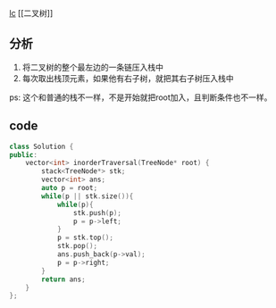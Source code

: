 [lc](https://leetcode-cn.com/problems/binary-tree-inorder-traversal/)
[[二叉树]] 
## 分析
1. 将二叉树的整个最左边的一条链压入栈中
2. 每次取出栈顶元素，如果他有右子树，就把其右子树压入栈中

ps: 这个和普通的栈不一样，不是开始就把root加入，且判断条件也不一样。

## code

```c++
class Solution {
public:
    vector<int> inorderTraversal(TreeNode* root) {
        stack<TreeNode*> stk;
        vector<int> ans;
        auto p = root;
        while(p || stk.size()){
            while(p){
                stk.push(p);
                p = p->left;
            }
            p = stk.top();
            stk.pop();
            ans.push_back(p->val);
            p = p->right;
        }
        return ans;
    }
};
```

